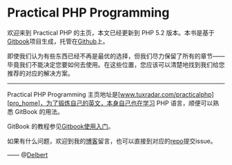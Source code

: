# Practical PHP Programming

欢迎来到 Practical PHP 的主页，本文已经更新到 PHP 5.2 版本。本书是基于[Gitbook][gitbook]项目生成，托管在[Github][github]上。

即使我们认为有些东西已经不再是最优的选择，但我们尽力保留了所有的章节——毕竟我们不能决定您要如何去使用。在这些位置，您应该可以清楚地找到我们给您推荐的对应的解决方案。

<hr>

Practical PHP Programming 主页地址是[www.tuxradar.com/practicalphp][pro_home]，为了锻炼自己的英文，本身自己也在学习 PHP 语言，顺便可以熟悉 GitBook 的用法。

GitBook 的教程参见[Gitbook使用入门][gitbook]。

如果有什么问题，欢迎到我的[博客][blog]留言，也可以直接到对应的[repo](https://github.com/cnDelbert/PracticalPHP)提交issue。

—— @[Delbert](http://delbert.me)


[pro_home]: http://www.tuxradar.com/practicalphp
[gitbook]: http://www.wanqingwong.com/gitbook-zh
[blog]: http://delbert.me
[github]: http://github.com
